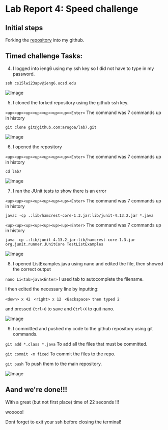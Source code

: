 # Lab Report 4: Speed challenge


## Initial steps


Forking the [repository](https://github.com/ucsd-cse15l-w23/lab7) into my github.


## Timed challenge Tasks: 


4. I logged into ieng6 using my ssh key so I did not have to type in my password. 

```ssh cs15lwi23apv@ieng6.ucsd.edu```

![Image](step1.png)


5. I cloned the forked repository using the github ssh key.

```<up><up><up><up><up><up><up><Enter>```
The command was 7 commands up in history

```git clone git@github.com:arugoa/lab7.git```

![Image](step2.png)


6. I opened the repository

```<up><up><up><up><up><up><up><Enter>```
The command was 7 commands up in history

```cd lab7```

![Image](step3.png)


7. I ran the JUnit tests to show there is an error

```<up><up><up><up><up><up><up><Enter>```
The command was 7 commands up in history

```javac -cp .:lib/hamcrest-core-1.3.jar:lib/junit-4.13.2.jar *.java```

```<up><up><up><up><up><up><up><Enter>```
The command was 7 commands up in history

```java -cp .:lib/junit-4.13.2.jar:lib/hamcrest-core-1.3.jar org.junit.runner.JUnitCore TestListExamples```

![Image](step4.png)


8. I opened ListExamples.java using nano and edited the file, then showed the correct output

```nano Li<tab>java<Enter>```
I used tab to autocomplete the filename.

I then edited the necessary line by inputting:

```<down> x 42 ```
```<right> x 12 ```
```<Backspace> then typed 2```

and pressed ```Ctrl+O``` to save and ```Ctrl+X``` to quit nano.

![Image](step5.png)


9. I committed and pushed my code to the github repository using git commands.

```git add *.class *.java```
To add all the files that must be committed.

```git commit -m fixed```
To commit the files to the repo.

```git push```
To push them to the main repository.


![Image](step6.png)


## Aand we're done!!!

With a great (but not first place) time of 22 seconds !!!

wooooo!


Dont forget to exit your ssh before closing the terminal!

